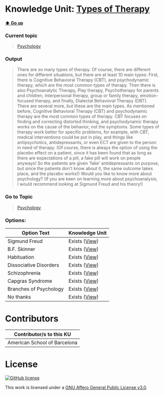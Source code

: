 # Knowledge Unit: [Types of Therapy](../../knowledge_units/psychology/types-of-therapy.md)

#### [:arrow_up: Go up](../../topics/psychology.md)
### Current topic
> [Psychology](../../topics/psychology.md)
### Output
> There are so many types of therapy. Of course, there are different ones for different situations, but there are at least 10 main types: First, there is Cognitive Behavioral Therapy (CBT), and psychodynamic therapy, which are the most common types of therapy. Then there is also Psychoanalytic Therapy, Play therapy, Psychotherapy for parents and children, Interpersonal therapy, group or family therapy, emotion-focused therapy, and finally, Dialectal Behavioral Therapy (DBT). There are several more, but these are the main types. As mentioned before, Cognitive Behavioral Therapy (CBT) and psychodynamic therapy are the most common types of therapy. CBT focuses on finding and correcting distorted thinking, and psychodynamic therapy works on the cause of the behavior, not the symptoms. 
Some types of therapy work better for specific problems, for example, with CBT, medical interventions could be put in play, and things like antipsychotics, antidepressants, or even ECT are given to the person in need of therapy. (Of course, there is always the option of using the placebo effect on a patient, since it has been found that as long as there are expectations of a pill, a fake pill will work on people anyways! So the patients are given &#039;fake&#039; antidepressants on purpose, but since the patients don&#039;t know about it, the same outcome takes place, and the placebo works!)
Would you like to know more about psychology?
(If you are keen on learning more about psychoanalysis, I would recommend looking at Sigmund Freud and his theory!)
### Go to Topic
> [Psychology](../../topics/psychology.md)

### Options: 

| Option Text | Knowledge Unit |
| - | - |  
| Sigmund Freud  |  Exists ([View](../../knowledge_units/psychology/sigmund-freud.md))  |  
| B.F. Skinner  |  Exists ([View](../../knowledge_units/psychology/bf-skinner.md))  |  
| Habituation  |  Exists ([View](../../knowledge_units/psychology/habituation.md))  |  
| Dissociative Disorders  |  Exists ([View](../../knowledge_units/psychology/dissociative-disorders.md))  |  
| Schizophrenia  |  Exists ([View](../../knowledge_units/psychology/schizophrenia.md))  |  
| Capgras Syndrome  |  Exists ([View](../../knowledge_units/psychology/capgras-syndrome.md))  |  
| Branches of Psychology  |  Exists ([View](../../knowledge_units/psychology/branches-of-psychology.md))  |  
| No thanks  |  Exists ([View](../../knowledge_units/psychology/no-thanks.md))  | 

# Contributors

| Contributor/s to this KU |
| - | 
| American School of Barcelona |

# License
[![GitHub license](https://img.shields.io/github/license/inbrainz/cerebro)](https://github.com/inbrainz/cerebro/blob/master/LICENSE)

This work is licensed under a [GNU Affero General Public License v3.0](https://www.gnu.org/licenses/agpl-3.0.txt).